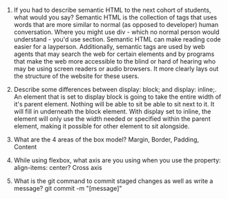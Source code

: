 1. If you had to describe semantic HTML to the next cohort of students, what would you say?
    Semantic HTML is the collection of tags that uses words that are more similar to normal (as opposed to developer) human conversation. Where you might use div - which no normal person would understand - you'd use section. Semantic HTML can make reading code easier for a layperson. Additionally, semantic tags are used by web agents that may search the web for certain elements and by programs that make the web more accessible to the blind or hard of hearing who may be using screen readers or audio browsers. It more clearly lays out the structure of the website for these users.

2. Describe some differences between display: block; and display: inline;.
    An element that is set to display block is going to take the entire width of it's parent element. Nothing will be able to sit be able to sit next to it. It will fill in underneath the block element. With display set to inline, the element will only use the width needed or specified within the parent element, making it possible for other element to sit alongside.

3. What are the 4 areas of the box model?
    Margin, Border, Padding, Content

4. While using flexbox, what axis are you using when you use the property: align-items: center?
    Cross axis

5. What is the git command to commit staged changes as well as write a message?
        git commit -m "[message]"
